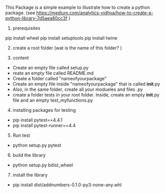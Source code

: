 This Package is a simple example to illustrate how to create a python package.
(see https://medium.com/analytics-vidhya/how-to-create-a-python-library-7d5aea80cc3f )

1) prerequisites

pip install wheel
pip install setuptools
pip install twine


2) create a root folder (wat is the name of this folder? )

3) content

- Create an empty file called setup.py
- reate an empty file called README.md
- Create a folder called "nameofyourpackage"
- Create an empty file inside "nameofyourpackage" that is called __init__.py
- Also, in the same folder, create all your modueles and files .py
- create a folder tests in your root folder. Inside, create an empty __init__.py file and an empty test\_myfunctions.py


4) installing packages for testing

- pip install pytest==4.4.1
- pip install pytest-runner==4.4

5) Run test 
- python setup.py pytest

6) build the library
- python setup.py bdist\_wheel

7) install the library
- pip install dist/addnumbers-0.1.0-py3-none-any.whl
